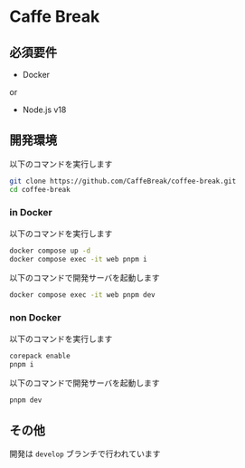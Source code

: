 # Caffe Break

## 必須要件

- Docker

or

- Node.js v18

## 開発環境

以下のコマンドを実行します

```sh
git clone https://github.com/CaffeBreak/coffee-break.git
cd coffee-break
```

### in Docker

以下のコマンドを実行します

```sh
docker compose up -d
docker compose exec -it web pnpm i
```

以下のコマンドで開発サーバを起動します

```sh
docker compose exec -it web pnpm dev
```

### non Docker

以下のコマンドを実行します

```sh
corepack enable
pnpm i
```

以下のコマンドで開発サーバを起動します

```sh
pnpm dev
```

## その他

開発は `develop` ブランチで行われています
